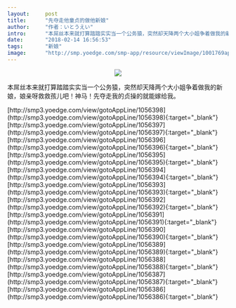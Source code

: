 ```yaml
---
layout:     post
title:      "先夺走他童贞的做他新娘"
author:     "作者：いとうえい"
intro:      "本屌丝本来就打算踏踏实实当一个公务猿，突然却天降两个大小姐争着做我的新娘，娘亲呀救救孩儿吧！神马！先夺走我的贞操的就能嫁给我。"
date:       "2018-02-14 16:56:53"
tags:       "新娘"
image:      "http://smp.yoedge.com/smp-app/resource/viewImage/1001769appline.png"
---
```

<div style="text-align: center">
<p><img src="http://smp.yoedge.com/smp-app/resource/viewImage/1001769appline.png"/></p>
</div>
<p class="post-meta">
<span>本屌丝本来就打算踏踏实实当一个公务猿，突然却天降两个大小姐争着做我的新娘，娘亲呀救救孩儿吧！神马！先夺走我的贞操的就能嫁给我。</span>
</p>
[http://smp3.yoedge.com/view/gotoAppLine/1056398](http://smp3.yoedge.com/view/gotoAppLine/1056398){:target="_blank"}
[http://smp3.yoedge.com/view/gotoAppLine/1056397](http://smp3.yoedge.com/view/gotoAppLine/1056397){:target="_blank"}
[http://smp3.yoedge.com/view/gotoAppLine/1056396](http://smp3.yoedge.com/view/gotoAppLine/1056396){:target="_blank"}
[http://smp3.yoedge.com/view/gotoAppLine/1056395](http://smp3.yoedge.com/view/gotoAppLine/1056395){:target="_blank"}
[http://smp3.yoedge.com/view/gotoAppLine/1056394](http://smp3.yoedge.com/view/gotoAppLine/1056394){:target="_blank"}
[http://smp3.yoedge.com/view/gotoAppLine/1056393](http://smp3.yoedge.com/view/gotoAppLine/1056393){:target="_blank"}
[http://smp3.yoedge.com/view/gotoAppLine/1056392](http://smp3.yoedge.com/view/gotoAppLine/1056392){:target="_blank"}
[http://smp3.yoedge.com/view/gotoAppLine/1056391](http://smp3.yoedge.com/view/gotoAppLine/1056391){:target="_blank"}
[http://smp3.yoedge.com/view/gotoAppLine/1056390](http://smp3.yoedge.com/view/gotoAppLine/1056390){:target="_blank"}
[http://smp3.yoedge.com/view/gotoAppLine/1056389](http://smp3.yoedge.com/view/gotoAppLine/1056389){:target="_blank"}
[http://smp3.yoedge.com/view/gotoAppLine/1056388](http://smp3.yoedge.com/view/gotoAppLine/1056388){:target="_blank"}
[http://smp3.yoedge.com/view/gotoAppLine/1056387](http://smp3.yoedge.com/view/gotoAppLine/1056387){:target="_blank"}
[http://smp3.yoedge.com/view/gotoAppLine/1056386](http://smp3.yoedge.com/view/gotoAppLine/1056386){:target="_blank"}



